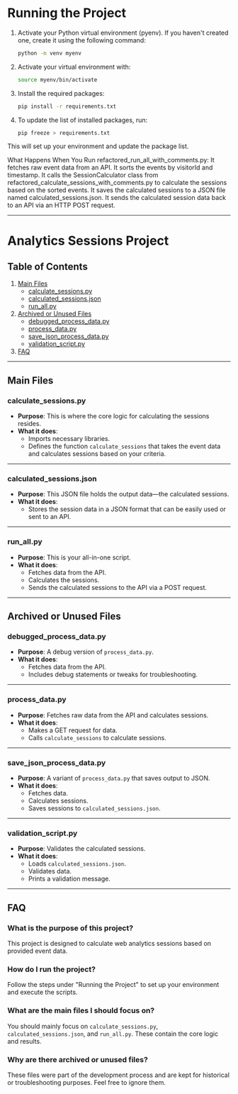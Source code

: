 # Running the Project

1. Activate your Python virtual environment (pyenv). If you haven't created one, create it using the following command:
    ```bash
    python -m venv myenv
    ```

2. Activate your virtual environment with:
    ```bash
    source myenv/bin/activate
    ```

3. Install the required packages:
    ```bash
    pip install -r requirements.txt
    ```

4. To update the list of installed packages, run:
    ```bash
    pip freeze > requirements.txt
    ```

This will set up your environment and update the package list.

What Happens When You Run refactored_run_all_with_comments.py:
It fetches raw event data from an API.
It sorts the events by visitorId and timestamp.
It calls the SessionCalculator class from refactored_calculate_sessions_with_comments.py to calculate the sessions based on the sorted events.
It saves the calculated sessions to a JSON file named calculated_sessions.json.
It sends the calculated session data back to an API via an HTTP POST request.

---

# Analytics Sessions Project

## Table of Contents
1. [Main Files](#main-files)
    - [calculate_sessions.py](#calculate_sessionspy)
    - [calculated_sessions.json](#calculated_sessionsjson)
    - [run_all.py](#run_allpy)
2. [Archived or Unused Files](#archived-or-unused-files)
    - [debugged_process_data.py](#debugged_process_datapy)
    - [process_data.py](#process_datapy)
    - [save_json_process_data.py](#save_json_process_datapy)
    - [validation_script.py](#validation_scriptpy)
3. [FAQ](#faq)

---

## Main Files

### calculate_sessions.py
- **Purpose**: This is where the core logic for calculating the sessions resides.
- **What it does**: 
  - Imports necessary libraries.
  - Defines the function `calculate_sessions` that takes the event data and calculates sessions based on your criteria.

---

### calculated_sessions.json
- **Purpose**: This JSON file holds the output data—the calculated sessions.
- **What it does**: 
  - Stores the session data in a JSON format that can be easily used or sent to an API.

---

### run_all.py
- **Purpose**: This is your all-in-one script.
- **What it does**: 
  - Fetches data from the API.
  - Calculates the sessions.
  - Sends the calculated sessions to the API via a POST request.

---

## Archived or Unused Files

### debugged_process_data.py
- **Purpose**: A debug version of `process_data.py`.
- **What it does**: 
  - Fetches data from the API.
  - Includes debug statements or tweaks for troubleshooting.

---

### process_data.py
- **Purpose**: Fetches raw data from the API and calculates sessions.
- **What it does**: 
  - Makes a GET request for data.
  - Calls `calculate_sessions` to calculate sessions.

---

### save_json_process_data.py
- **Purpose**: A variant of `process_data.py` that saves output to JSON.
- **What it does**: 
  - Fetches data.
  - Calculates sessions.
  - Saves sessions to `calculated_sessions.json`.

---

### validation_script.py
- **Purpose**: Validates the calculated sessions.
- **What it does**: 
  - Loads `calculated_sessions.json`.
  - Validates data.
  - Prints a validation message.

---

## FAQ

### What is the purpose of this project?
This project is designed to calculate web analytics sessions based on provided event data.

### How do I run the project?
Follow the steps under "Running the Project" to set up your environment and execute the scripts.

### What are the main files I should focus on?
You should mainly focus on `calculate_sessions.py`, `calculated_sessions.json`, and `run_all.py`. These contain the core logic and results.

### Why are there archived or unused files?
These files were part of the development process and are kept for historical or troubleshooting purposes. Feel free to ignore them.

